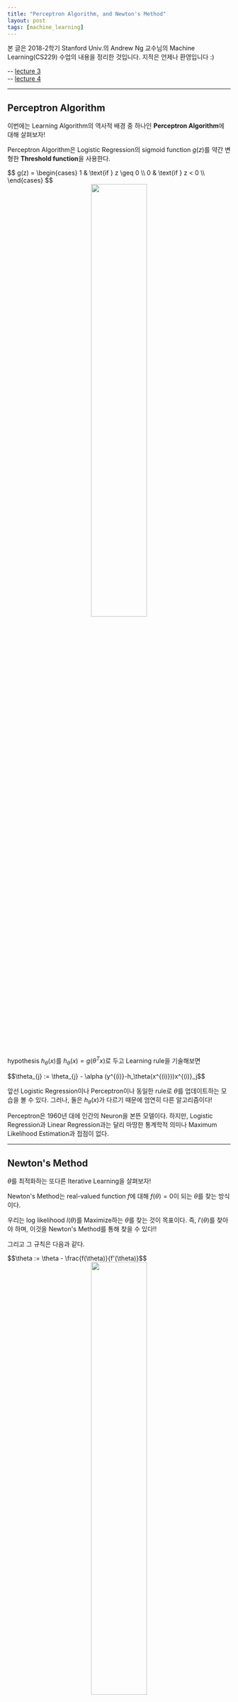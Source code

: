 ```yaml
---
title: "Perceptron Algorithm, and Newton's Method"
layout: post
tags: [machine_learning]
---
```



본 글은 2018-2학기 Stanford Univ.의 Andrew Ng 교수님의 Machine Learning(CS229) 수업의 내용을 정리한 것입니다. 지적은 언제나 환영입니다 :)

-- [lecture 3](https://youtu.be/het9HFqo1TQ) <br>
-- [lecture 4](https://youtu.be/iZTeva0WSTQ)

<hr>

## Perceptron Algorithm

이번에는 Learning Algorithm의 역사적 배경 중 하나인 **Perceptron Algorithm**에 대해 살펴보자!

Perceptron Algorithm은 Logistic Regression의 sigmoid function $g(z)$를 약간 변형한 **Threshold function**을 사용한다.

<div>
$$
g(z) = 
\begin{cases}
  1 & \text{if } z \geq 0 \\
  0 & \text{if } z < 0 \\
\end{cases}
$$
</div>

<div style="text-align: center">
<img src="https://www.saedsayad.com/images/ANN_Unit_step.png" style="width: 50%;">
</div>

hypothesis $h_{\theta}(x)$를 $h_{\theta}(x)=g(\theta^{T}x)$로 두고 Learning rule을 기술해보면

<div>
$$\theta_{j} := \theta_{j} - \alpha (y^{(i)}-h_\theta(x^{(i)}))x^{(i)}_j$$
</div>

앞선 Logistic Regression이나 Perceptron이나 동일한 rule로 $\theta$를 업데이트하는 모습을 볼 수 있다. 그러나, 둘은 $h_{\theta}(x)$가 다르기 때문에 엄연히 다른 알고리즘이다!

Perceptron은 1960년 대에 인간의 Neuron을 본뜬 모델이다. 하지만, Logistic Regression과 Linear Regression과는 달리 마땅한 통계학적 의미나 Maximum Likelihood Estimation과 접점이 없다.

<hr>

## Newton's Method
$\theta$를 최적화하는 또다른 Iterative Learning을 살펴보자!

Newton's Method는 real-valued function $f$에 대해 $f(\theta)=0$이 되는 $\theta$를 찾는 방식이다.

우리는 log likelihood $l(\theta)$를 Maximize하는 $\theta$를 찾는 것이 목표이다. 즉, $l'(\theta)$를 찾아야 하며, 이것을 Newton's Method를 통해 찾을 수 있다!!

그리고 그 규칙은 다음과 같다.

<div>
$$\theta := \theta - \frac{f(\theta)}{f'(\theta)}$$
</div>

<div style="text-align: center">
<img src="https://upload.wikimedia.org/wikipedia/commons/thumb/e/e0/NewtonIteration_Ani.gif/450px-NewtonIteration_Ani.gif" style="width: 50%;">
</div> <br>

Newton's Method는 오직 linear function만을 사용해 함숫값이 0이 되는 지점을 찾는 가장 원초적인 방식이다.

Newton's Method는 앞선 Gradient Descent 방식과 비교했을 때, 매우 적은 step으로 최적의 $\theta$를 얻는다. 

우리가 원하는 $\theta$는 1D real-value가 아니라 N-dimentional real-valued vector이다. 그래서 Newton's Method를 일반화해보자!

<div>
$$
\theta^{(1)} := \theta^{(0)} - \Delta \\
f'(\theta^{(0)}) = \frac{f(\theta^{(0)})}{\Delta} \\
\therefore \Delta = \frac{f(\theta^{(0)})}{f'(\theta^{(0)})}
$$
</div>

이것을 일반화하면

<div>
$$\theta^{(t+1)} := \theta^{(t)} - \frac{f(\theta^{(t)})}{f'(\theta^{(t)})}$$
</div>

이다.

그리고 이것을 vector form으로 일반화하면 다음과 같다.

<div>
$$\theta^{(t+1)} := \theta^{(t)} - H^{-1} \nabla_{\theta}l(\theta)$$
</div>

이때, $H$는 **Hessian**이다. vector function의 Derivate를 의미한다.

분명 Newton's Method는 적은 step으로 최적의 $\theta$를 찾아낸다. 하지만, Newton's Method의 공식을 살펴보면 n-by-n 행렬의 역행렬인 $H^{-1}$를 구하는 과정이 있다! n이 작다면 역행렬을 구하는 비용이 크지 않겠지만, n이 커진다면 역행렬을 구하는 비용은 아주아주 커진다... 그래서 Netwon's Method는 $\theta$가 갖는 feacture가 적을 때만 사용할 수 있다는 제약을 가진다.

<hr>

## 맺음말
- Perceptron Algorithm은 가장 초기의 머신러닝 기법이다.
  - 하지만, 통계학적 의미나 MLE와의 접점이 없다.
- Newton's Method는 **함숫값을 0으로 근사**하는 가장 원초적인 접근법이다.
- Newton's Method는 더 적은 step으로 최적해에 도달한다.
  - 하지만, n-by-n 행렬인 Hessian $H$의 역행렬을 구하는 비용이 크다면 사용할 수 없다.
